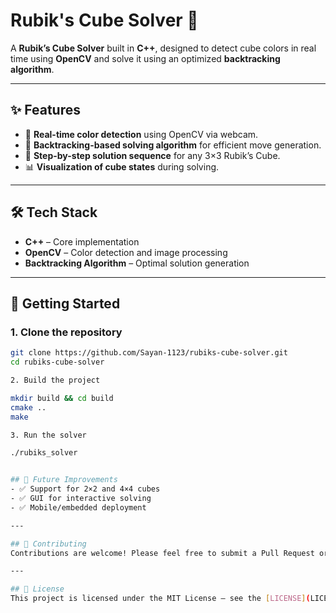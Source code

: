 # Rubik's Cube Solver 🧩

A **Rubik’s Cube Solver** built in **C++**, designed to detect cube colors in real time using **OpenCV** and solve it using an optimized **backtracking algorithm**.

---

## ✨ Features

- 🎥 **Real-time color detection** using OpenCV via webcam.  
- 🧠 **Backtracking-based solving algorithm** for efficient move generation.  
- 🧩 **Step-by-step solution sequence** for any 3×3 Rubik’s Cube.  
- 📊 **Visualization of cube states** during solving.  

---

## 🛠 Tech Stack

- **C++** – Core implementation  
- **OpenCV** – Color detection and image processing  
- **Backtracking Algorithm** – Optimal solution generation  

---

## 🚀 Getting Started

### 1. Clone the repository
```bash
git clone https://github.com/Sayan-1123/rubiks-cube-solver.git
cd rubiks-cube-solver

2. Build the project

mkdir build && cd build
cmake ..
make

3. Run the solver

./rubiks_solver


## 📌 Future Improvements
- ✅ Support for 2×2 and 4×4 cubes  
- ✅ GUI for interactive solving  
- ✅ Mobile/embedded deployment  

---

## 🤝 Contributing
Contributions are welcome! Please feel free to submit a Pull Request or open an Issue.

---

## 📜 License
This project is licensed under the MIT License – see the [LICENSE](LICENSE) file for details.
